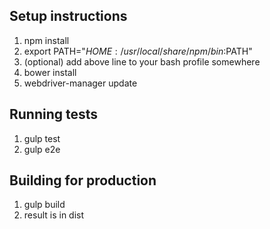 Setup instructions
------------------

1. npm install
2. export PATH="$HOME:/usr/local/share/npm/bin:$PATH"
3. (optional) add above line to your bash profile somewhere
4. bower install
5. webdriver-manager update

Running tests
-------------

1. gulp test
2. gulp e2e

Building for production
-----------------------

1. gulp build
2. result is in dist
